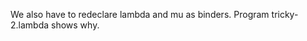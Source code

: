 <!-- Copyright (c) 2012-2016 K Team. All Rights Reserved. -->

We also have to redeclare lambda and mu as binders.  Program
tricky-2.lambda shows why.
